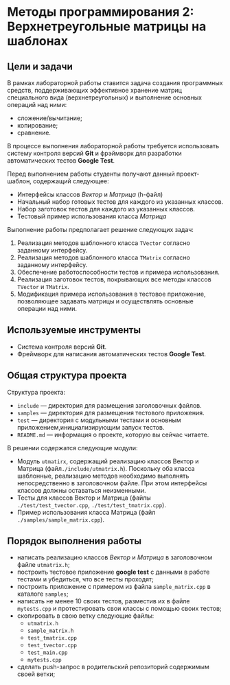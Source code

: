 # Методы программирования 2: Верхнетреугольные матрицы на шаблонах


## Цели и задачи

В рамках лабораторной работы ставится задача создания программных средств, поддерживающих эффективное хранение матриц специального вида (верхнетреугольных) и выполнение основных операций над ними:

- сложение/вычитание;
- копирование;
- сравнение.

В процессе выполнения лабораторной работы требуется использовать систему контроля версий **Git** и фрэймворк для разработки автоматических тестов **Google Test**.

Перед выполнением работы студенты получают данный проект-шаблон, содержащий следующее:

 - Интерфейсы классов *Вектор* и *Матрица* (h-файл)
 - Начальный набор готовых тестов для каждого из указанных классов.
 - Набор заготовок тестов для каждого из указанных классов. 
 - Тестовый пример использования класса *Матрица*

Выполнение работы предполагает решение следующих задач:

  1. Реализация методов шаблонного класса `TVector` согласно заданному интерфейсу.
  1. Реализация методов шаблонного класса `TMatrix` согласно заданному интерфейсу.
  1. Обеспечение работоспособности тестов и примера использования.
  1. Реализация заготовок тестов, покрывающих все методы классов `TVector` и `TMatrix`.
  1. Модификация примера использования в тестовое приложение, позволяющее задавать матрицы и осуществлять основные операции над ними.

## Используемые инструменты

- Система контроля версий **Git**.
- Фреймворк для написания автоматических тестов **Google Test**.

## Общая структура проекта

Структура проекта:

  - `include` — директория для размещения заголовочных файлов.
  - `samples` — директория для размещения тестового приложения.
  - `test` — директория с модульными тестами и основным приложением,инициализирующим запуск тестов.
  - `README.md` — информация о проекте, которую вы сейчас читаете.


В решении содержатся следующие модули:

  - Модуль `utmatirx`, содержащий реализацию классов Вектор и Матрица (файл`./include/utmatrix.h`). Поскольку оба класса шаблонные, реализацию методов необходимо выполнять непосредственно в заголовочном файле. При этом интерфейсы классов должны оставаться неизменными.
  - Тесты для классов Вектор и Матрица (файлы `./test/test_tvector.cpp`, `./test/test_tmatrix.cpp`).
  - Пример использования класса Матрица (файл `./samples/sample_matrix.cpp`).


## Порядок выполнения работы

- написать реализацию классов *Вектор* и *Матрица* в заголовочном файле `utmatrix.h`;
- построить тестовое приложение **google test** с данными в работе тестами  и убедиться, что все тесты проходят;
- построить приложение с примером из файла `sample_matrix.cpp` в каталоге `samples`;
- написать не менее 10 своих тестов, разместив их в файле `mytests.cpp` и протестировать свои классы с помощью своих тестов;
- скопировать в свою ветку следующие файлы:
   - `utmatrix.h`
   - `sample_matrix.h`
   - `test_tmatrix.cpp`
   - `test_tvector.cpp`
   - `test_main.cpp`
   - `mytests.cpp`
- сделать push-запрос в родительский репозиторий содержимым своей ветки;
